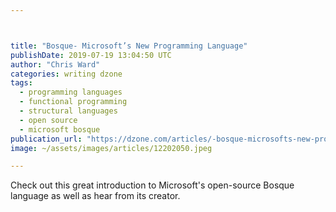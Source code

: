 ```yaml
---



title: "Bosque- Microsoft’s New Programming Language"
publishDate: 2019-07-19 13:04:50 UTC
author: "Chris Ward"
categories: writing dzone
tags:
  - programming languages
  - functional programming
  - structural languages
  - open source
  - microsoft bosque
publication_url: "https://dzone.com/articles/-bosque-microsofts-new-programming-language"
image: ~/assets/images/articles/12202050.jpeg

---
```

Check out this great introduction to Microsoft's open-source Bosque language as well as hear from its creator.

